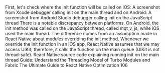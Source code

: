 First, let's check where the init function will be called on iOS:
A screenshot from Xcode debugger calling init on the main thread
and on Android:
A screenshot from Android Studio debugger calling init on the JavaScript thread
There is a notable discrepancy between platforms. On Android, the init method was called 
on the JavaScript thread, called mqt_v_js, while iOS used the main thread. The difference 
comes from an assumption made in React Native about modules overriding the init method. 
Whenever we override the init function in an iOS app, React Native assumes that we may 
access UIKit; therefore, it calls the function on the main queue (UIKit is not thread-safe).
React Native source code explaining running init on the main thread
Guide: Understand the Threading Model of Turbo Modules and Fabric
The Ultimate Guide to React Native Optimization
106